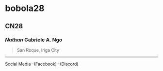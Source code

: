 # bobola28
## CN28
### *Nathan* Gabriele A. Ngo
>San Roque, Iriga City
---
Social Media
-(Facebook)
-(Discord)
